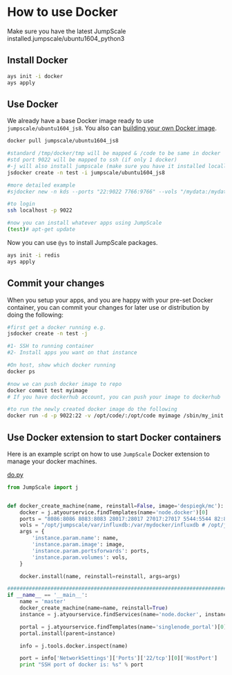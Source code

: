 # How to use Docker

Make sure you have the latest JumpScale installed.jumpscale/ubuntu1604_python3

## Install Docker

```bash
ays init -i docker
ays apply
```

## Use Docker

We already have a base Docker image ready to use `jumpscale/ubuntu1604_js8`. You also can [building your own Docker image](how_to_build_Docker_image_with_JumpScale.md).

```bash
docker pull jumpscale/ubuntu1604_js8

#standard /tmp/docker/tmp will be mapped & /code to be same in docker
#std port 9022 will be mapped to ssh (if only 1 docker)
#-j will also install jumpscale (make sure you have it installed locally)
jsdocker create -n test -i jumpscale/ubuntu1604_js8

#more detailed example
#sjdocker new -n kds --ports "22:9022 7766:9766" --vols "/mydata:/mydata" --cpu 100

#to login
ssh localhost -p 9022

#now you can install whatever apps using JumpScale
(test)# apt-get update
```

Now you can use `@ys` to install JumpScale packages.

```bash
ays init -i redis
ays apply
```

## Commit your changes

When you setup your apps, and you are happy with your pre-set Docker container, you can commit your changes for later use or distribution by doing the following:

```bash
#first get a docker running e.g. 
jsdocker create -n test -j

#1- SSH to running container
#2- Install apps you want on that instance

#On host, show which docker running
docker ps

#now we can push docker image to repo
docker commit test myimage
# If you have dockerhub account, you can push your image to dockerhub

#to run the newly created docker image do the following
docker run -d -p 9022:22 -v /opt/code/:/opt/code myimage /sbin/my_init
```

## Use Docker extension to start Docker containers

Here is an example script on how to use `JumpScale` Docker extension to manage your docker machines.

[do.py](https://github.com/Jumpscale/play7/blob/master/docker_jumpscale_development/do.py)

```python
from JumpScale import j


def docker_create_machine(name, reinstall=False, image='despiegk/mc'):
    docker = j.atyourservice.findTemplates(name='node.docker')[0]
    ports = "8086:8086 8083:8083 28017:28017 27017:27017 5544:5544 82:82"
    vols = "/opt/jumpscale/var/influxdb:/var/mydocker/influxdb # /opt/jumpscale/var/mongodb:/var/mydocker/mongodb"
    args = {
        'instance.param.name': name,
        'instance.param.image': image,
        'instance.param.portsforwards': ports,
        'instance.param.volumes': vols,
    }

    docker.install(name, reinstall=reinstall, args=args)

###################################################################################
if __name__ == '__main__':
    name = 'master'
    docker_create_machine(name=name, reinstall=True)
    instance = j.atyourservice.findServices(name='node.docker', instance=name)[0]

    portal = j.atyourservice.findTemplates(name='singlenode_portal')[0]
    portal.install(parent=instance)

    info = j.tools.docker.inspect(name)

    port = info['NetworkSettings']['Ports']['22/tcp'][0]['HostPort']
    print "SSH port of docker is: %s" % port
```

